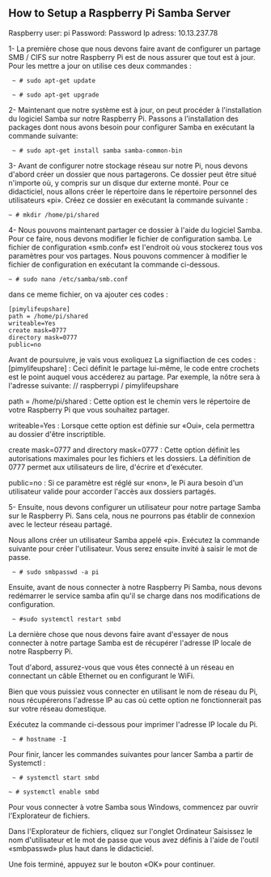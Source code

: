 ## How to Setup a Raspberry Pi Samba Server

Raspberry user: pi
Password: Password 
Ip adress: 10.13.237.78

1- La première chose que nous devons faire avant de configurer un partage SMB / CIFS sur notre Raspberry Pi est de nous assurer que tout est à jour.
Pour les mettre a jour on utilise ces deux commandes :

```
 ~ # sudo apt-get update
```
```
 ~ # sudo apt-get upgrade
 ```

2- Maintenant que notre système est à jour, on peut procéder à l'installation du logiciel Samba sur notre Raspberry Pi.
Passons a l'installation des packages dont nous avons besoin pour configurer Samba en exécutant la commande suivante:
```
 ~ # sudo apt-get install samba samba-common-bin
```

3- Avant de configurer notre stockage réseau sur notre Pi, nous devons d'abord créer un dossier que nous partagerons.
Ce dossier peut être situé n'importe où, y compris sur un disque dur externe monté. Pour ce didacticiel, nous allons créer le répertoire dans le répertoire personnel des utilisateurs «pi».
Créez ce dossier en exécutant la commande suivante :

```
~ # mkdir /home/pi/shared
```
4- Nous pouvons maintenant partager ce dossier à l'aide du logiciel Samba. Pour ce faire, nous devons modifier le fichier de configuration samba.
Le fichier de configuration «smb.conf» est l'endroit où vous stockerez tous vos paramètres pour vos partages.
Nous pouvons commencer à modifier le fichier de configuration en exécutant la commande ci-dessous.
```
~ # sudo nano /etc/samba/smb.conf
```
dans ce meme fichier, on va ajouter ces codes :
```
[pimylifeupshare]
path = /home/pi/shared
writeable=Yes
create mask=0777
directory mask=0777
public=no
```
Avant de poursuivre, je vais vous exoliquez La signifiaction de ces codes :
[pimylifeupshare] : Ceci définit le partage lui-même, le code entre crochets est le point auquel vous accéderez au partage. Par exemple, la nôtre sera à l'adresse suivante: // raspberrypi / pimylifeupshare

path = /home/pi/shared : Cette option est le chemin vers le répertoire de votre Raspberry Pi que vous souhaitez partager.

writeable=Yes :  Lorsque cette option est définie sur «Oui», cela permettra au dossier d'être inscriptible.

create mask=0777 and directory mask=0777 : Cette option définit les autorisations maximales pour les fichiers et les dossiers. La définition de 0777 permet aux utilisateurs de lire, d'écrire et d'exécuter.

public=no : Si ce paramètre est réglé sur «non», le Pi aura besoin d'un utilisateur valide pour accorder l'accès aux dossiers partagés.

5-  Ensuite, nous devons configurer un utilisateur pour notre partage Samba sur le Raspberry Pi. Sans cela, nous ne pourrons pas établir de connexion avec le lecteur réseau partagé.

Nous allons créer un utilisateur Samba appelé «pi».
Exécutez la commande suivante pour créer l'utilisateur. Vous serez ensuite invité à saisir le mot de passe.

```
 ~ # sudo smbpasswd -a pi
```
Ensuite, avant de nous connecter à notre Raspberry Pi Samba, nous devons redémarrer le service samba afin qu'il se charge dans nos modifications de configuration.
```
 ~ #sudo systemctl restart smbd
```
 La dernière chose que nous devons faire avant d'essayer de nous connecter à notre partage Samba est de récupérer l'adresse IP locale de notre Raspberry Pi.

Tout d'abord, assurez-vous que vous êtes connecté à un réseau en connectant un câble Ethernet ou en configurant le WiFi.

Bien que vous puissiez vous connecter en utilisant le nom de réseau du Pi, nous récupérerons l'adresse IP au cas où cette option ne fonctionnerait pas sur votre réseau domestique.

Exécutez la commande ci-dessous pour imprimer l'adresse IP locale du Pi.
```
 ~ # hostname -I
```
Pour finir, lancer les commandes suivantes pour lancer Samba a partir de Systemctl :
```
 ~ # systemctl start smbd
```
```
~ # systemctl enable smbd
```
Pour vous connecter à votre Samba sous Windows, commencez par ouvrir l'Explorateur de fichiers.

Dans l'Explorateur de fichiers, cliquez sur l'onglet Ordinateur
Saisissez le nom d'utilisateur et le mot de passe que vous avez définis à l'aide de l'outil «smbpasswd» plus haut dans le didacticiel.

Une fois terminé, appuyez sur le bouton «OK» pour continuer.

            
